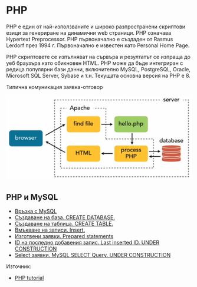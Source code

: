 # PHP
PHP е един от най-използваните и широко разпространени скриптови езици за генериране на динамични web страници.
PHP означава Hypertext Preprocessor. PHP първоначално е създаден от Rasmus Lerdorf през 1994 г. Първоначално е известен като Personal Home Page.

PHP скриптовете се изпълняват на сървъра и резултатът се изпраща до уеб браузъра като обикновен HTML. PHP може да бъде интегриран с редица популярни бази данни, включително MySQL, PostgreSQL, Oracle, Microsoft SQL Server, Sybase и т.н. Текущата основна версия на PHP е 8.

Типична комуникация заявка-отговор

![This is an image](images/request-response-cycle.png)

## PHP и MySQL
- [Връзка с MySQL](connection/README.md)
- [Създаване на база. CREATE DATABASE.](create_db/README.md)
- [Създаване на таблица. CREATE TABLE.](create_tbl/README.md)
- [Вмъкване на записи. Insert.](insert/README.md)
- [Изготвени заявки. Prepared statements](prepared/README.md)
- [ID на последно добавения запис. Last inserted ID. UNDER CONSTRUCTION](last/README.md)
- [Select заявки. MySQL SELECT Query. UNDER CONSTRUCTION](select/README.md)


Източник:
- [PHP tutorial](https://www.tutorialrepublic.com/php-tutorial/php-mysql-introduction.php)
